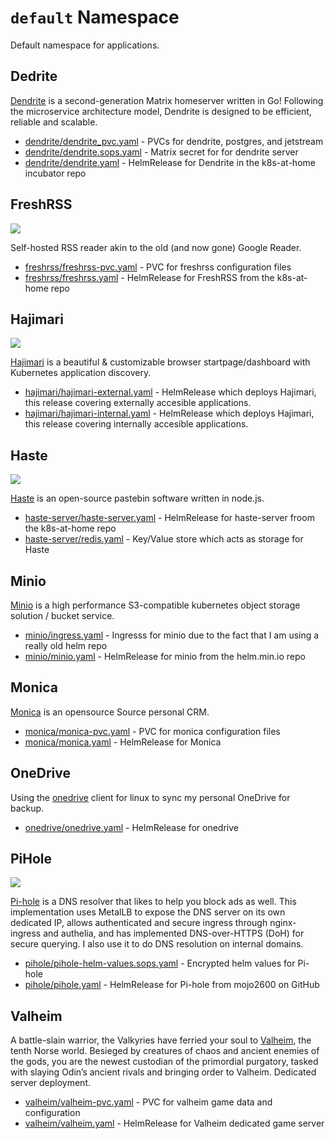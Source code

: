 # `default` Namespace

Default namespace for applications.

## Dedrite

[Dendrite](https://matrix-org.github.io/dendrite/) is a second-generation Matrix homeserver written in Go! Following the microservice architecture model, Dendrite is designed to be efficient, reliable and scalable.

* [dendrite/dendrite_pvc.yaml](dendrite/dendrite_pvc.yaml) - PVCs for dendrite, postgres, and jetstream
* [dendrite/dendrite.sops.yaml](dendrite/dendrite.sops.yaml) - Matrix secret for for dendrite server
* [dendrite/dendrite.yaml](dendrite/dendrite.yaml) - HelmRelease for Dendrite in the k8s-at-home incubator repo

## FreshRSS

![](https://i.imgur.com/KbI1XXx.png)

Self-hosted RSS reader akin to the old (and now gone) Google Reader.

* [freshrss/freshrss-pvc.yaml](freshrss/freshrss-pvc.yaml) - PVC for freshrss configuration files
* [freshrss/freshrss.yaml](freshrss/freshrss.yaml) - HelmRelease for FreshRSS from the k8s-at-home repo

## Hajimari

![](https://i.imgur.com/HvBLy48.png)

[Hajimari](https://hajimari.io) is a beautiful & customizable browser startpage/dashboard with Kubernetes application discovery.

* [hajimari/hajimari-external.yaml](hajimari/hajimari-external.yaml) - HelmRelease which deploys Hajimari, this release covering externally accesible applications.
* [hajimari/hajimari-internal.yaml](hajimari/hajimari-internal.yaml) - HelmRelease which deploys Hajimari, this release covering internally accesible applications.

## Haste

![](https://i.imgur.com/vpB5jFe.png)

[Haste](https://github.com/seejohnrun/haste-server) is an open-source pastebin software written in node.js.

* [haste-server/haste-server.yaml](haste-server/haste-server.yaml) - HelmRelease for haste-server froom the k8s-at-home repo
* [haste-server/redis.yaml](haste-server/redis.yaml) - Key/Value store which acts as storage for Haste

## Minio

[Minio](https://min.io/) is a high performance S3-compatible kubernetes object storage solution / bucket service.

* [minio/ingress.yaml](minio/ingress.yaml) - Ingresss for minio due to the fact that I am using a really old helm repo
* [minio/minio.yaml](minio/minio.yaml) - HelmRelease for minio from the helm.min.io repo

## Monica

[Monica](https://github.com/monicahq/monica) is an opensource Source personal CRM.

* [monica/monica-pvc.yaml](monica/monica-pvc.yaml) - PVC for monica configuration files
* [monica/monica.yaml](monica/monica.yaml) - HelmRelease for Monica

## OneDrive

Using the [onedrive](https://github.com/abraunegg/onedrive) client for linux to sync my personal OneDrive for backup.

* [onedrive/onedrive.yaml](onedrive/onedrive.yaml) - HelmRelease for onedrive

## PiHole

![](https://i.imgur.com/o2X1qU0.png)

[Pi-hole](https://pi-hole.net/) is a DNS resolver that likes to help you block ads as well. This implementation uses MetalLB to expose the DNS server on its own dedicated IP, allows authenticated and secure ingress through nginx-ingress and authelia, and has implemented DNS-over-HTTPS (DoH) for secure querying. I also use it to do DNS resolution on internal domains.

* [pihole/pihole-helm-values.sops.yaml](pihole/pihole-helm-values.sops.yaml) - Encrypted helm values for Pi-hole
* [pihole/pihole.yaml](pihole/pihole.yaml) - HelmRelease for Pi-hole from mojo2600 on GitHub

## Valheim

A battle-slain warrior, the Valkyries have ferried your soul to [Valheim](https://www.valheimgame.com/), the tenth Norse world. Besieged by creatures of chaos and ancient enemies of the gods, you are the newest custodian of the primordial purgatory, tasked with slaying Odin’s ancient rivals and bringing order to Valheim. Dedicated server deployment.

* [valheim/valheim-pvc.yaml](valheim/valheim-pvc.yaml) - PVC for valheim game data and configuration
* [valheim/valheim.yaml](valheim/valheim.yaml) - HelmRelease for Valheim dedicated game server
